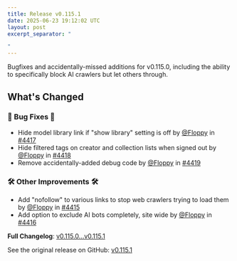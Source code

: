```yaml
---
title: Release v0.115.1
date: 2025-06-23 19:12:02 UTC
layout: post
excerpt_separator: "

"
---
```

Bugfixes and accidentally-missed additions for v0.115.0, including the ability to specifically block AI crawlers but let others through.

<!-- Release notes generated using configuration in .github/release.yml at main -->

## What's Changed
### 🐛 Bug Fixes 🐛
* Hide model library link if "show library" setting is off by [@Floppy](https://github.com/Floppy) in [#4417](https://github.com/manyfold3d/manyfold/pull/4417)
* Hide filtered tags on creator and collection lists when signed out by [@Floppy](https://github.com/Floppy) in [#4418](https://github.com/manyfold3d/manyfold/pull/4418)
* Remove accidentally-added debug code by [@Floppy](https://github.com/Floppy) in [#4419](https://github.com/manyfold3d/manyfold/pull/4419)
### 🛠️ Other Improvements 🛠️
* Add "nofollow" to various links to stop web crawlers trying to load them by [@Floppy](https://github.com/Floppy) in [#4415](https://github.com/manyfold3d/manyfold/pull/4415)
* Add option to exclude AI bots completely, site wide by [@Floppy](https://github.com/Floppy) in [#4416](https://github.com/manyfold3d/manyfold/pull/4416)


**Full Changelog**: [v0.115.0...v0.115.1](https://github.com/manyfold3d/manyfold/compare/v0.115.0...v0.115.1)

See the original release on GitHub: [v0.115.1](https://github.com/manyfold3d/manyfold/releases/tag/v0.115.1)
